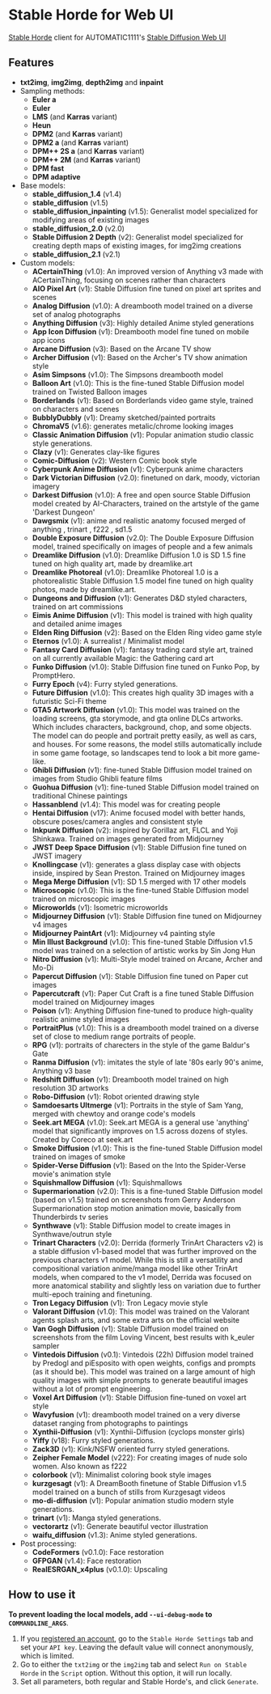 # Stable Horde for Web UI
[Stable Horde](https://stablehorde.net) client for AUTOMATIC1111's [Stable Diffusion Web UI](https://github.com/AUTOMATIC1111/stable-diffusion-webui)

## Features

- **txt2img**, **img2img**, **depth2img** and **inpaint**
- Sampling methods:
    - **Euler a**
    - **Euler**
    - **LMS** (and **Karras** variant)
    - **Heun**
    - **DPM2** (and **Karras** variant)
    - **DPM2 a** (and **Karras** variant)
    - **DPM++ 2S a** (and **Karras** variant)
    - **DPM++ 2M** (and **Karras** variant)
    - **DPM fast**
    - **DPM adaptive**
- Base models:
    - **stable_diffusion_1.4** (v1.4)
    - **stable_diffusion** (v1.5)
    - **stable_diffusion_inpainting** (v1.5): Generalist model specialized for modifying areas of existing images
    - **stable_diffusion_2.0** (v2.0)
    - **Stable Diffusion 2 Depth** (v2): Generalist model specialized for creating depth maps of existing images, for img2img creations
    - **stable_diffusion_2.1** (v2.1)
- Custom models:
    <!-- [[[cog
    import cog
    import requests

    models = requests.get("https://raw.githubusercontent.com/Sygil-Dev/nataili-model-reference/main/db.json")
    models = models.json()
    models_out = []

    for model in models:
        if "config" in models[model]:
            for file in models[model]["config"]["download"]:
                if "file_path" in file:
                    if file["file_path"] == "models/custom":
                        models_out.append("- **{}** (v{}): {}".format(model, models[model]["version"], models[model]["description"]))
                        break

    models_out.sort()
    cog.out("\n".join(models_out))
    ]]] -->
    - **ACertainThing** (v1.0): An improved version of Anything v3 made with ACertainThing, focusing on scenes rather than characters
    - **AIO Pixel Art** (v1): Stable Diffusion fine tuned on pixel art sprites and scenes
    - **Analog Diffusion** (v1.0): A dreambooth model trained on a diverse set of analog photographs
    - **Anything Diffusion** (v3): Highly detailed Anime styled generations
    - **App Icon Diffusion** (v1): Dreambooth model fine tuned on mobile app icons
    - **Arcane Diffusion** (v3): Based on the Arcane TV show
    - **Archer Diffusion** (v1): Based on the Archer's TV show animation style
    - **Asim Simpsons** (v1.0): The Simpsons dreambooth model
    - **Balloon Art** (v1.0): This is the fine-tuned Stable Diffusion model trained on Twisted Balloon images
    - **Borderlands** (v1): Based on Borderlands video game style, trained on characters and scenes
    - **BubblyDubbly** (v1): Dreamy sketched/painted portraits
    - **ChromaV5** (v1.6): generates metalic/chrome looking images
    - **Classic Animation Diffusion** (v1): Popular animation studio classic style generations.
    - **Clazy** (v1): Generates clay-like figures
    - **Comic-Diffusion** (v2): Western Comic book style
    - **Cyberpunk Anime Diffusion** (v1): Cyberpunk anime characters
    - **Dark Victorian Diffusion** (v2.0): finetuned on dark, moody, victorian imagery
    - **Darkest Diffusion** (v1.0): A free and open source Stable Diffusion model created by AI-Characters, trained on the artstyle of the game 'Darkest Dungeon'
    - **Dawgsmix** (v1): anime and realistic anatomy focused merged of anything , trinart , f222 , sd1.5
    - **Double Exposure Diffusion** (v2.0): The Double Exposure Diffusion model, trained specifically on images of people and a few animals
    - **Dreamlike Diffusion** (v1.0): Dreamlike Diffusion 1.0 is SD 1.5 fine tuned on high quality art, made by dreamlike.art
    - **Dreamlike Photoreal** (v1.0): Dreamlike Photoreal 1.0 is a photorealistic Stable Diffusion 1.5 model fine tuned on high quality photos, made by dreamlike.art.
    - **Dungeons and Diffusion** (v1): Generates D&D styled characters, trained on art commissions
    - **Eimis Anime Diffusion** (v1): This model is trained with high quality and detailed anime images
    - **Elden Ring Diffusion** (v2): Based on the Elden Ring video game style
    - **Eternos** (v1.0): A surrealist / Minimalist model
    - **Fantasy Card Diffusion** (v1): fantasy trading card style art, trained on all currently available Magic: the Gathering card art
    - **Funko Diffusion** (v1.0): Stable Diffusion fine tuned on Funko Pop, by PromptHero.
    - **Furry Epoch** (v4): Furry styled generations.
    - **Future Diffusion** (v1.0): This creates high quality 3D images with a futuristic Sci-Fi theme
    - **GTA5 Artwork Diffusion** (v1.0): This model was trained on the loading screens, gta storymode, and gta online DLCs artworks. Which includes characters, background, chop, and some objects. The model can do people and portrait pretty easily, as well as cars, and houses. For some reasons, the model stills automatically include in some game footage, so landscapes tend to look a bit more game-like.
    - **Ghibli Diffusion** (v1): fine-tuned Stable Diffusion model trained on images from Studio Ghibli feature films
    - **Guohua Diffusion** (v1): fine-tuned Stable Diffusion model trained on traditional Chinese paintings
    - **Hassanblend** (v1.4): This model was for creating people
    - **Hentai Diffusion** (v17): Anime focused model with better hands, obscure poses/camera angles and consistent style
    - **Inkpunk Diffusion** (v2): inspired by Gorillaz art, FLCL and Yoji Shinkawa. Trained on images generated from Midjourney
    - **JWST Deep Space Diffusion** (v1): Stable Diffusion fine tuned on JWST imagery
    - **Knollingcase** (v1): generates a glass display case with objects inside, inspired by Sean Preston. Trained on Midjourney images
    - **Mega Merge Diffusion** (v1): SD 1.5 merged with 17 other models
    - **Microscopic** (v1.0): This is the fine-tuned Stable Diffusion model trained on microscopic images
    - **Microworlds** (v1): Isometric microworlds
    - **Midjourney Diffusion** (v1): Stable Diffusion fine tuned on Midjourney v4 images
    - **Midjourney PaintArt** (v1): Midjourney v4 painting style
    - **Min Illust Background** (v1.0): This fine-tuned Stable Diffusion v1.5 model was trained on a selection of artistic works by Sin Jong Hun
    - **Nitro Diffusion** (v1): Multi-Style model trained on Arcane, Archer and Mo-Di
    - **Papercut Diffusion** (v1): Stable Diffusion fine tuned on Paper cut images
    - **Papercutcraft** (v1): Paper Cut Craft is a fine tuned Stable Diffusion model trained on Midjourney images
    - **Poison** (v1): Anything Diffusion fine-tuned to produce high-quality realistic anime styled images
    - **PortraitPlus** (v1.0): This is a dreambooth model trained on a diverse set of close to medium range portraits of people.
    - **RPG** (v1): portraits of charecters in the style of the game Baldur's Gate
    - **Ranma Diffusion** (v1): imitates the style of late '80s early 90's anime, Anything v3 base
    - **Redshift Diffusion** (v1): Dreambooth model trained on high resolution 3D artworks
    - **Robo-Diffusion** (v1): Robot oriented drawing style
    - **Samdoesarts Ultmerge** (v1): Portraits in the style of Sam Yang, merged with chewtoy and orange code's models
    - **Seek.art MEGA** (v1.0): Seek.art MEGA is a general use 'anything' model that significantly improves on 1.5 across dozens of styles. Created by Coreco at seek.art
    - **Smoke Diffusion** (v1.0): This is the fine-tuned Stable Diffusion model trained on images of smoke
    - **Spider-Verse Diffusion** (v1): Based on the Into the Spider-Verse movie's animation style
    - **Squishmallow Diffusion** (v1): Squishmallows
    - **Supermarionation** (v2.0): This is a fine-tuned Stable Diffusion model (based on v1.5) trained on screenshots from Gerry Anderson Supermarionation stop motion animation movie, basically from Thunderbirds tv series
    - **Synthwave** (v1): Stable Diffusion model to create images in Synthwave/outrun style
    - **Trinart Characters** (v2.0): Derrida (formerly TrinArt Characters v2) is a stable diffusion v1-based model that was further improved on the previous characters v1 model. While this is still a versatility and compositional variation anime/manga model like other TrinArt models, when compared to the v1 model, Derrida was focused on more anatomical stability and slightly less on variation due to further multi-epoch training and finetuning.
    - **Tron Legacy Diffusion** (v1): Tron Legacy movie style
    - **Valorant Diffusion** (v1.0): This model was trained on the Valorant agents splash arts, and some extra arts on the official website
    - **Van Gogh Diffusion** (v1): Stable Diffusion model trained on screenshots from the film Loving Vincent, best results with k_euler sampler
    - **Vintedois Diffusion** (v0.1): Vintedois (22h) Diffusion model trained by Predogl and piEsposito with open weights, configs and prompts (as it should be).  This model was trained on a large amount of high quality images with simple prompts to generate beautiful images without a lot of prompt engineering.
    - **Voxel Art Diffusion** (v1): Stable Diffusion fine-tuned on voxel art style
    - **Wavyfusion** (v1): dreambooth model trained on a very diverse dataset ranging from photographs to paintings
    - **Xynthii-Diffusion** (v1): Xynthii-Diffusion (cyclops monster girls)
    - **Yiffy** (v18): Furry styled generations.
    - **Zack3D** (v1): Kink/NSFW oriented furry styled generations.
    - **Zeipher Female Model** (v222): For creating images of nude solo women. Also known as f222
    - **colorbook** (v1): Minimalist coloring book style images
    - **kurzgesagt** (v1): A DreamBooth finetune of Stable Diffusion v1.5 model trained on a bunch of stills from Kurzgesagt videos
    - **mo-di-diffusion** (v1): Popular animation studio modern style generations.
    - **trinart** (v1): Manga styled generations.
    - **vectorartz** (v1): Generate beautiful vector illustration
    - **waifu_diffusion** (v1.3): Anime styled generations.
    <!-- [[[end]]] -->
- Post processing:
    - **CodeFormers** (v0.1.0): Face restoration
    - **GFPGAN** (v1.4): Face restoration
    - **RealESRGAN_x4plus** (v0.1.0): Upscaling

## How to use it

**To prevent loading the local models, add `--ui-debug-mode` to `COMMANDLINE_ARGS`**.

1. If you [registered an account](https://stablehorde.net/register), go to the `Stable Horde Settings` tab and set your `API key`. Leaving the default value will connect anonymously, which is limited.
2. Go to either the `txt2img` or the `img2img` tab and select `Run on Stable Horde` in the `Script` option. Without this option, it will run locally.
3. Set all parameters, both regular and Stable Horde's, and click `Generate`.
